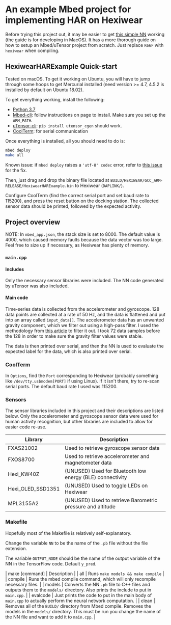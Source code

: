 # An example Mbed project for implementing HAR on Hexiwear

Before trying this project out, it may be easier to get [this simple NN] working (the guide is for developing in MacOS). It has a more thorough guide on how to setup an Mbed/uTensor project from scratch. Just replace `K66F` with `hexiwear` when compiling.

## HexiwearHARExample Quick-start

Tested on macOS. To get it working on Ubuntu, you will have to jump through some hoops to get Mercurial installed (need version >= 4.7, 4.5.2 is installed by default on Ubuntu 18.02).

To get everything working, install the following:

  - [Python 3.7]
  - [Mbed-cli]: follow instructions on page to install. Make sure you set up the `ARM_PATH`.
  - [uTensor-cli]: `pip install utensor_cgen` should work.
  - [CoolTerm]: for serial communication

Once everything is installed, all you should need to do is:

```sh
mbed deploy
make all
```

Known issue: if `mbed deploy` raises a `'utf-8' codec` error, refer to [this issue] for the fix.

Then, just drag and drop the binary file located at `BUILD/HEXIWEAR/GCC_ARM-RELEASE/HexiwearHARExample.bin` to Hexiwear (`DAPLINK/`).

Configure CoolTerm (find the correct serial port and set baud rate to 115200), and press the reset button on the docking station. The collected sensor data should be printed, followed by the expected activity.

## Project overview

NOTE: In `mbed_app.json`, the stack size is set to 8000. The default value is 4000, which caused memory faults because the data vector was too large. Feel free to size up if necessary, as Hexiwear has plenty of memory.

### `main.cpp`

#### Includes

Only the necessary sensor libraries were included. The NN code generated by uTensor was also included.

#### Main code

Time-series data is collected from the accelerometer and gyroscope. 128 data points are collected at a rate of 50 Hz, and the data is flattened and put into an array called `input_data[]`. The accelerometer data has an unwanted gravity component, which we filter out using a high-pass filter. I used the methodology from [this article] to filter it out. I took 72 data samples before the 128 in order to make sure the gravity filter values were stable.

The data is then printed over serial, and then the NN is used to evaluate the expected label for the data, which is also printed over serial.

### [CoolTerm]

In `Options`, find the `Port` corresponding to Hexiwear (probably something like `/dev/tty.usbmodem[PORT]` if using Linux). If it isn't there, try to re-scan serial ports. The default baud rate I used was 115200. 

### Sensors

The sensor libraries included in this project and their descriptions are listed below. Only the accelerometer and gyroscope sensor data were used for human activity recognition, but other libraries are included to allow for easier code re-use.

| Library | Description |
| --------- | ----------- |
| FXAS21002 | Used to retrieve gyroscope sensor data |
| FXOS8700 | Used to retrieve accelerometer and magnetometer data |
| Hexi_KW40Z | (UNUSED) Used for Bluetooth low energy (BLE) connectivity |
| Hexi_OLED_SSD1351 | (UNUSED) Used to toggle LEDs on Hexiwear |
| MPL3155A2 | (UNUSED) Used to retrieve Barometric pressure and altitude |

### Makefile

Hopefully most of the Makefile is relatively self-explanatory.

Change the variable `NN` to be the name of the `.pb` file without the file extension.

The variable `OUTPUT_NODE` should be the name of the output variable of the NN in the TensorFlow code. Default `y_pred`.

| make [command] | Description |
| all | Runs `make models && make compile` |
| compile | Runs the mbed compile command, which will only recompile necessary files. |
| models | Converts the NN `.pb` file to C++ files and outputs them to the `models/` directory. Also prints the include to put in `main.cpp`. |
| evalcode | Just prints the code to put in the main body of `main.cpp` to actually perform the neural network computation. |
| clean | Removes all of the `BUILD/` directory from Mbed compile. Removes the models in the `models/` directory. This must be run you change the name of the NN file and want to add it to `main.cpp`. |

[//]: # (These are reference links used in the body of this note and get stripped out when the markdown processor does its job. There is no need to format nicely because it shouldn't be seen. Thanks SO - http://stackoverflow.com/questions/4823468/store-comments-in-markdown-syntax)

   [Mbed-cli]: <https://os.mbed.com/docs/mbed-os/v5.11/tools/installation-and-setup.html>
   [uTensor-cli]: <https://github.com/uTensor/utensor_cgen>
   [Python 3.7]: <https://www.python.org/downloads/>
   [CoolTerm]: <http://freeware.the-meiers.org/>
   [this simple NN]: <https://blog.hackster.io/simple-neural-network-on-mcus-a7cbd3dc108c>
   [this article]: <https://developer.android.com/reference/android/hardware/SensorEvent.html#values>
   [this issue]: <https://github.com/ARMmbed/mbed-cli/issues/859> 